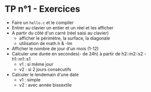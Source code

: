 # TP n°1 - Exercices

- Faire un `hello.c` et le compiler
- Entrer au clavier un entier et un réel et les afficher
- A partir du côté d'un carré (réel saisi au clavier)
  - afficher le périmètre, la surface, la diagonale
  - utilisation de math.h & -lm
- Afficher le nombre de jour d'un mois (1-12)
- Calculer une durée en secondes(- de 24h) à partir de h2::m2::s2 - h1::m1::s1
  - v1 : si même jour
  - v2 : si 2 jours consécutifs
- Calculer le lendemain d'une date
  - v1 : simple
  - v2 : avec année bissextile
